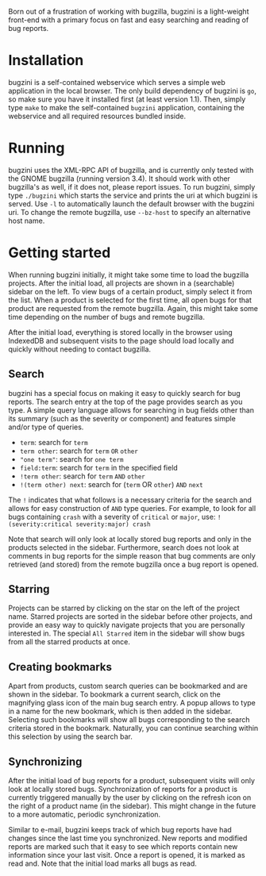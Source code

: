 Born out of a frustration of working with bugzilla, bugzini is a light-weight front-end
with a primary focus on fast and easy searching and reading of bug reports.

# Installation
bugzini is a self-contained webservice which serves a simple web application in the
local browser. The only build dependency of bugzini is `go`, so make sure you have it
installed first (at least version 1.1). Then, simply type `make` to make the self-contained
`bugzini` application, containing the webservice and all required resources bundled inside.

# Running
bugzini uses the XML-RPC API of bugzilla, and is currently only tested with the GNOME
bugzilla (running version 3.4). It should work with other bugzilla's as well, if it does
not, please report issues. To run bugzini, simply type `./bugzini` which starts the service
and prints the uri at which bugzini is served. Use `-l` to automatically launch the default
browser with the bugzini uri. To change the remote bugzilla, use `--bz-host` to specify
an alternative host name.

# Getting started
When running bugzini initially, it might take some time to load the bugzilla projects. After
the initial load, all projects are shown in a (searchable) sidebar on the left. To view bugs
of a certain product, simply select it from the list. When a product is selected for the first
time, all open bugs for that product are requested from the remote bugzilla. Again, this might
take some time depending on the number of bugs and remote bugzilla.

After the initial load, everything is stored locally in the browser using IndexedDB and subsequent
visits to the page should load locally and quickly without needing to contact bugzilla.

## Search
bugzini has a special focus on making it easy to quickly search for bug reports. The search
entry at the top of the page provides search as you type. A simple query language allows
for searching in bug fields other than its summary (such as the severity or component) and
features simple and/or type of queries.

  * `term`: search for `term`
  * `term other`: search for `term` `OR` `other`
  * `"one term"`: search for `one term`
  * `field:term`: search for `term` in the specified field
  * `!term other`: search for `term` `AND` `other`
  * `!(term other) next`: search for (`term` OR `other`) `AND` `next`

The `!` indicates that what follows is a necessary criteria for the search and allows for easy
construction of `AND` type queries. For example, to look for all bugs containing `crash` with
a severity of `critical` or `major`, use: `!(severity:critical severity:major) crash`

Note that search will only look at locally stored bug reports and only in the products selected
in the sidebar. Furthermore, search does not look at comments in bug reports for the simple reason
that bug comments are only retrieved (and stored) from the remote bugzilla once a bug report
is opened.

## Starring
Projects can be starred by clicking on the star on the left of the project name. Starred projects
are sorted in the sidebar before other projects, and provide an easy way to quickly navigate
projects that you are personally interested in. The special `All Starred` item in the sidebar
will show bugs from all the starred products at once.

## Creating bookmarks
Apart from products, custom search queries can be bookmarked and are shown in the sidebar.
To bookmark a current search, click on the magnifying glass icon of the main bug search entry.
A popup allows to type in a name for the new bookmark, which is then added in the sidebar. Selecting
such bookmarks will show all bugs corresponding to the search criteria stored in the bookmark.
Naturally, you can continue searching within this selection by using the search bar.

## Synchronizing
After the initial load of bug reports for a product, subsequent visits will only look at locally
stored bugs. Synchronization of reports for a product is currently triggered manually by the user
by clicking on the refresh icon on the right of a product name (in the sidebar). This might change
in the future to a more automatic, periodic synchronization.

Similar to e-mail, bugzini keeps track of which bug reports have had changes since the last time
you synchronized. New reports and modified reports are marked such that it easy to see which
reports contain new information since your last visit. Once a report is opened, it is marked
as read and. Note that the initial load marks all bugs as read.